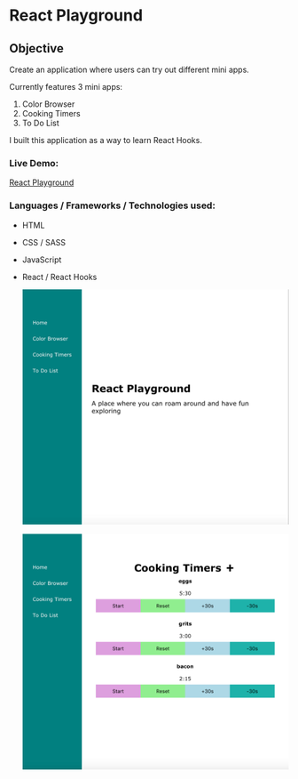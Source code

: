 # React Playground

## Objective

Create an application where users can try out different mini apps.

Currently features 3 mini apps:

1) Color Browser
2) Cooking Timers
3) To Do List

I built this application as a way to learn React Hooks.

### Live Demo:

[React Playground](http://iamclamclam.com/react-playground/#/)

### Languages / Frameworks / Technologies used:

* HTML
* CSS / SASS
* JavaScript
* React / React Hooks

  ![home](src/images/react-playground-app.png)

  ![home](src/images/react-playground-app-cooking-timers.png)
